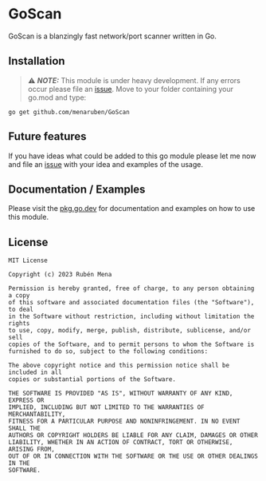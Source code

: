 # GoScan
GoScan is a blanzingly fast network/port scanner written in Go. 

## Installation
> ⚠️ **_NOTE:_**  This module is under heavy development. If any errors occur please file an [issue](https://github.com/menaruben/GoScan/issues).
Move to your folder containing your go.mod and type:
```
go get github.com/menaruben/GoScan
```

## Future features
If you have ideas what could be added to this go module please let me now and file an [issue](https://github.com/menaruben/GoScan/issues) with your idea and examples of the usage.

## Documentation / Examples
Please visit the [pkg.go.dev](https://pkg.go.dev/github.com/menaruben/GoScan) for documentation and examples on how to use this module.

## License
```
MIT License

Copyright (c) 2023 Rubén Mena

Permission is hereby granted, free of charge, to any person obtaining a copy
of this software and associated documentation files (the "Software"), to deal
in the Software without restriction, including without limitation the rights
to use, copy, modify, merge, publish, distribute, sublicense, and/or sell
copies of the Software, and to permit persons to whom the Software is
furnished to do so, subject to the following conditions:

The above copyright notice and this permission notice shall be included in all
copies or substantial portions of the Software.

THE SOFTWARE IS PROVIDED "AS IS", WITHOUT WARRANTY OF ANY KIND, EXPRESS OR
IMPLIED, INCLUDING BUT NOT LIMITED TO THE WARRANTIES OF MERCHANTABILITY,
FITNESS FOR A PARTICULAR PURPOSE AND NONINFRINGEMENT. IN NO EVENT SHALL THE
AUTHORS OR COPYRIGHT HOLDERS BE LIABLE FOR ANY CLAIM, DAMAGES OR OTHER
LIABILITY, WHETHER IN AN ACTION OF CONTRACT, TORT OR OTHERWISE, ARISING FROM,
OUT OF OR IN CONNECTION WITH THE SOFTWARE OR THE USE OR OTHER DEALINGS IN THE
SOFTWARE.
```
